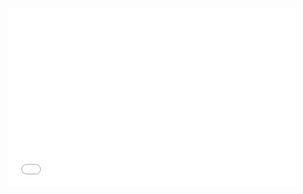 <iframe width="100%" height="315" src="qgis2web_2019_09_19-20_07_41_897581/index.html" frameborder="0" allowfullscreen=""></iframe>

